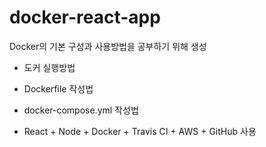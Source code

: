 # docker-react-app

Docker의 기본 구성과 사용방법을 공부하기 위해 생성
- 도커 실행방법
- Dockerfile 작성법
- docker-compose.yml 작성법

- React + Node + Docker + Travis CI + AWS + GitHub 사용
